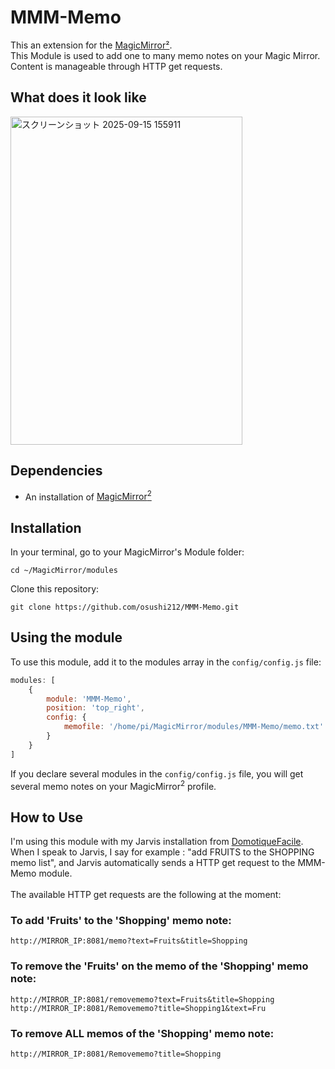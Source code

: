 # MMM-Memo
This an extension for the [MagicMirror²](https://magicmirror.builders/).
<br>This Module is used to add one to many memo notes on your Magic Mirror.
<br>Content is manageable through HTTP get requests.

## What does it look like
<img width="371" height="525" alt="スクリーンショット 2025-09-15 155911" src="https://github.com/user-attachments/assets/ac85f287-8881-49a5-88f4-511e6a61a1cc" />


## Dependencies
  * An installation of [MagicMirror<sup>2</sup>](https://github.com/MichMich/MagicMirror)

## Installation

In your terminal, go to your MagicMirror's Module folder:
````
cd ~/MagicMirror/modules
````

Clone this repository:
````
git clone https://github.com/osushi212/MMM-Memo.git
````

## Using the module

To use this module, add it to the modules array in the `config/config.js` file:
````javascript
modules: [
    {
        module: 'MMM-Memo',
        position: 'top_right',
        config: {
            memofile: '/home/pi/MagicMirror/modules/MMM-Memo/memo.txt'
        }
    }
]
````
If you declare several modules in the `config/config.js` file, you will get several memo notes on your MagicMirror<sup>2</sup> profile.


## How to Use

I'm using this module with my Jarvis installation from [DomotiqueFacile](http://domotiquefacile.fr/jarvis/).
<br>When I speak to Jarvis, I say for example : "add FRUITS to the SHOPPING memo list", and Jarvis automatically sends a HTTP get request to the MMM-Memo module.
<br><br>The available HTTP get requests are the following at the moment:

### To add 'Fruits' to the 'Shopping' memo note:
````
http://MIRROR_IP:8081/memo?text=Fruits&title=Shopping
````

### To remove the 'Fruits' on the memo of the 'Shopping' memo note:
````
http://MIRROR_IP:8081/removememo?text=Fruits&title=Shopping
http://MIRROR_IP:8081/Removememo?title=Shopping1&text=Fru

````

### To remove ALL memos of the 'Shopping' memo note:
````
http://MIRROR_IP:8081/Removememo?title=Shopping

````


